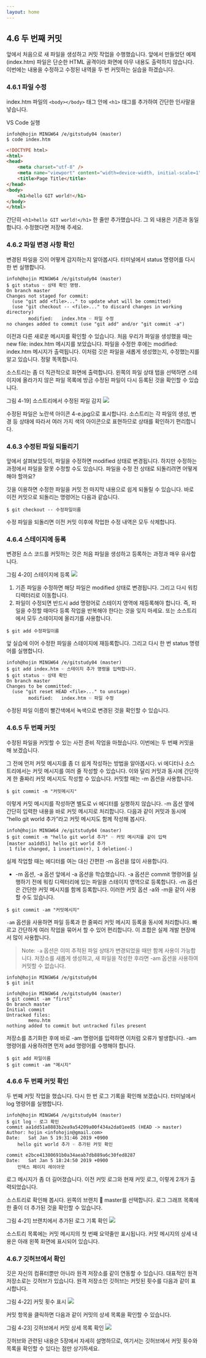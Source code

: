 ```yaml
---
layout: home
---
```

## 4.6 두 번째 커밋
앞에서 처음으로 새 파일을 생성하고 커밋 작업을 수행했습니다. 앞에서 만들었던 예제(index.htm) 파일은 단순한 HTML 골격이라 화면에 아무 내용도 출력하지 않습니다. 이번에는 내용을 수정하고 수정된 내역을 두 번 커밋하는 실습을 하겠습니다.  

### 4.6.1 파일 수정
index.htm 파일의 `<body></body>` 태그 안에 `<h1>` 태그를 추가하여 간단한 인사말을 넣습니다.  

VS Code 실행
```
infoh@hojin MINGW64 /e/gitstudy04 (master)
$ code index.htm
```

```html
<!DOCTYPE html>
<html>
<head>
    <meta charset="utf-8" />    
    <meta name="viewport" content="width=device-width, initial-scale=1">
    <title>Page Title</title>
</head>
<body>
    <h1>hello GIT world!</h1>
</body>
</html>

```
 
간단히 `<h1>hello GIT world!</h1>` 한 줄만 추가했습니다. 그 외 내용은 기존과 동일합니다. 수정했다면 저장해 주세요.  

 
### 4.6.2 파일 변경 사항 확인
변경된 파일을 깃이 어떻게 감지하는지 알아봅시다. 터미널에서 status 명령어를 다시 한 번 실행합니다.  

```
infoh@hojin MINGW64 /e/gitstudy04 (master)
$ git status ☜ 상태 확인 명령.
On branch master
Changes not staged for commit:
  (use "git add <file>..." to update what will be committed)
  (use "git checkout -- <file>..." to discard changes in working directory)
        modified:   index.htm ☜ 파일 수정
no changes added to commit (use "git add" and/or "git commit -a")

```

이전과 다른 새로운 메시지를 확인할 수 있습니다. 처음 우리가 파일을 생성했을 때는 new file: index.htm 메시지를 보았습니다. 파일을 수정한 후에는 modified: index.htm 메시지가 출력됩니다. 이처럼 깃은 파일을 새롭게 생성했는지, 수정했는지를 알고 있습니다. 정말 똑똑합니다.  

소스트리는 좀 더 직관적으로 화면에 출력합니다. 왼쪽의 파일 상태 탭을 선택하면 스테이지에 올라가지 않은 파일 목록에 방금 수정된 파일이 다시 등록된 것을 확인할 수 있습니다.  

그림 4-19] 소스트리에서 수정된 파일 감지
![](./img/04-19.jpg)  

수정된 파일은 노란색 아이콘 4-e.jpg으로 표시합니다. 소스트리는 각 파일의 생성, 변경 등 상태에 따라서 여러 가지 색의 아이콘으로 표현하므로 상태를 확인하기 편리합니다.  

### 4.6.3 수정된 파일 되돌리기
앞에서 살펴보았듯이, 파일을 수정하면 modified 상태로 변경됩니다. 하지만 수정하는 과정에서 파일을 잘못 수정할 수도 있습니다. 파일을 수정 전 상태로 되돌리려면 어떻게 해야 할까요?  

깃을 이용하면 수정한 파일을 커밋 전 마지막 내용으로 쉽게 되돌릴 수 있습니다. 바로 이전 커밋으로 되돌리는 명령어는 다음과 같습니다.  

```
$ git checkout -- 수정파일이름
``` 

수정 파일을 되돌리면 이전 커밋 이후에 작업한 수정 내역은 모두 삭제합니다.  

### 4.6.4 스테이지에 등록
변경된 소스 코드를 커밋하는 것은 처음 파일을 생성하고 등록하는 과정과 매우 유사합니다.  

그림 4-20] 스테이지에 등록
![](./img/04-20.jpg) 

1) 기존 파일을 수정하면 해당 파일은 modified 상태로 변경됩니다. 그리고 다시 워킹 디렉터리로 이동합니다.  
2) 파일이 수정되면 반드시 add 명령어로 스테이지 영역에 재등록해야 합니다. 즉, 파일을 수정할 때마다 등록 작업을 반복해야 한다는 것을 잊지 마세요. 또는 소스트리에서 모두 스테이지에 올리기를 사용합니다.  

```
$ git add 수정파일이름
```

앞 실습에 이어 수정한 파일을 스테이지에 재등록합니다. 그리고 다시 한 번 status 명령어를 실행합니다.  

```
infoh@hojin MINGW64 /e/gitstudy04 (master)
$ git add index.htm ☜ 스테이지 추가 명령을 입력합니다.
$ git status ☜ 상태 확인
On branch master
Changes to be committed:
  (use "git reset HEAD <file>..." to unstage)
        modified:   index.htm ☜ 파일 수정
```

수정된 파일 이름이 빨간색에서 녹색으로 변경된 것을 확인할 수 있습니다.  

### 4.6.5 두 번째 커밋
수정된 파일을 커밋할 수 있는 사전 준비 작업을 마쳤습니다. 이번에는 두 번째 커밋을 해 보겠습니다.  

그 전에 먼저 커밋 메시지를 좀 더 쉽게 작성하는 방법을 알아봅시다. vi 에디터나 소스트리에서는 커밋 메시지를 여러 줄 작성할 수 있습니다. 이와 달리 커밋과 동시에 간단하게 한 줄짜리 커밋 메시지도 작성할 수 있습니다. 커밋할 때는 -m 옵션을 사용합니다.  

```
$ git commit -m "커밋메시지"
```

이렇게 커밋 메시지를 작성하면 별도로 vi 에디터를 실행하지 않습니다. -m 옵션 옆에 간단히 입력한 내용을 바로 커밋 메시지로 처리합니다. 다음과 같이 커밋과 동시에 “hello git world 추가”라고 커밋 메시지도 함께 작성해 봅시다.  

```
infoh@hojin MINGW64 /e/gitstudy04 (master)
$ git commit -m "hello git world 추가" ☜ 커밋 메시지를 같이 입력
[master aa1dd51] hello git world 추가
 1 file changed, 1 insertion(+), 1 deletion(-)

```

실제 작업할 때는 에디터를 여는 대신 간편한 -m 옵션을 많이 사용합니다.  

* -m 옵션, -a 옵션
앞에서 -a 옵션을 학습했습니다. -a 옵션은 commit 명령어를 실행하기 전에 워킹 디렉터리에 있는 파일을 스테이지 영역으로 등록합니다. -m 옵션은 간단한 커밋 메시지를 함께 등록합니다. 이러한 커밋 옵션 -a와 -m을 같이 사용할 수도 있습니다.  

```
$ git commit -am "커밋메시지"
```
 

`-am` 옵션을 사용하면 파일 등록과 한 줄짜리 커밋 메시지 등록을 동시에 처리합니다. 빠르고 간단하게 여러 작업을 묶어서 할 수 있어 편리합니다. 이 조합은 실제 개발 현장에서 많이 사용합니다.  

>Note: `-a` 옵션은 이미 추적된 파일 상태가 변경되었을 때만 함께 사용이 가능합니다. 저장소를 새롭게 생성하고, 새 파일을 작성한 후라면 -am 옵션을 사용하여 커밋할 수 없습니다.  

```
infoh@hojin MINGW64 /e/gitstudy04
$ git init

infoh@hojin MINGW64 /e/gitstudy04 (master)
$ git commit -am "first"
On branch master
Initial commit
Untracked files:
        menu.htm
nothing added to commit but untracked files present

```

저장소를 초기화한 후에 바로 -am 명령어를 입력하면 이처럼 오류가 발생합니다. -am 명령어를 사용하려면 먼저 add 명령어를 수행해야 합니다.  

```
$ git add 파일이름
$ git commit -am "메시지"
```

### 4.6.6 두 번째 커밋 확인
두 번째 커밋 작업을 했습니다. 다시 한 번 로그 기록을 확인해 보겠습니다. 터미널에서 log 명령어를 실행합니다.  

```
infoh@hojin MINGW64 /e/gitstudy04 (master)
$ git log ☜ 로그 확인
commit aa1dd51a8883b2ea9a54209a00f434a2da01ee85 (HEAD -> master)
Author: hojin <infohojin@gmail.com>
Date:   Sat Jan 5 19:31:46 2019 +0900
    hello git world 추가 ☜ 추가된 커밋 확인

commit e2bce41380691b0a34aeab7db889a6c30fed8287
Date:   Sat Jan 5 18:24:50 2019 +0900
    인덱스 페이지 레이아웃

```

로그 메시지가 좀 더 길어졌습니다. 이전 커밋 로그와 현재 커밋 로그, 이렇게 2개가 출력되었습니다.  

소스트리로 확인해 봅시다. 왼쪽의 브랜치  master를 선택합니다. 로그 그래프 목록에 한 줄이 더 추가된 것을 확인할 수 있습니다.  

그림 4-21] 브랜치에서 추가된 로그 기록 확인
![](./img/04-21.jpg)  

소스트리 목록에는 커밋 메시지의 첫 번째 요약줄만 표시됩니다. 커밋 메시지의 상세 내용은 아래 왼쪽 화면에 표시되어 있습니다.  


### 4.6.7 깃허브에서 확인
깃은 자신의 컴퓨터뿐만 아니라 원격 저장소를 같이 연동할 수 있습니다. 대표적인 원격 저장소로는 깃허브가 있습니다. 원격 저장소인 깃허브는 커밋된 횟수를 다음과 같이 표시합니다.  

그림 4-22] 커밋 횟수 표시
![](./img/04-22.jpg) 

커밋 항목을 클릭하면 다음과 같이 커밋의 상세 목록을 확인할 수 있습니다.  

그림 4-23] 깃허브에서 커밋 상세 목록 확인
![](./img/04-23.jpg) 

깃허브와 관련된 내용은 5장에서 자세히 설명하므로, 여기서는 깃허브에서 커밋 횟수와 목록을 확인할 수 있다는 점만 상기하세요.  

<br><br>
